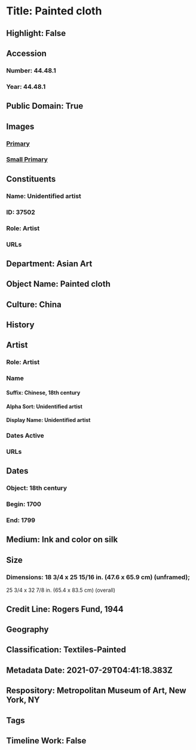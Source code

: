 # Title: Painted cloth
## Highlight: False
## Accession
### Number: 44.48.1
### Year: 44.48.1
## Public Domain: True
## Images
### [Primary](https://images.metmuseum.org/CRDImages/as/original/44_48_1_132487.jpg)
### [Small Primary](https://images.metmuseum.org/CRDImages/as/web-large/44_48_1_132487.jpg)
## Constituents
### Name: Unidentified artist
### ID: 37502
### Role: Artist
### URLs
## Department: Asian Art
## Object Name: Painted cloth
## Culture: China
## History
## Artist
### Role: Artist
### Name
#### Suffix: Chinese, 18th century
#### Alpha Sort: Unidentified artist
#### Display Name: Unidentified artist
### Dates Active
### URLs
## Dates
### Object: 18th century
### Begin: 1700
### End: 1799
## Medium: Ink and color on silk
## Size
### Dimensions: 18 3/4 x 25 15/16 in. (47.6 x 65.9 cm) (unframed); 
25 3/4 x 32 7/8 in. (65.4 x 83.5 cm) (overall)
## Credit Line: Rogers Fund, 1944
## Geography
## Classification: Textiles-Painted
## Metadata Date: 2021-07-29T04:41:18.383Z
## Respository: Metropolitan Museum of Art, New York, NY
## Tags
## Timeline Work: False